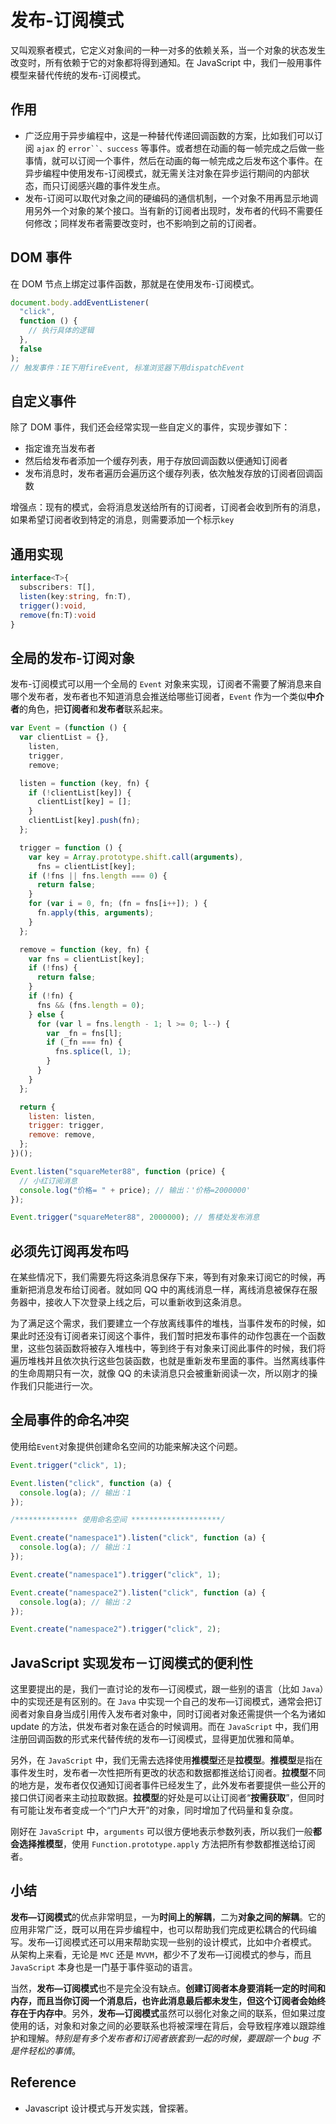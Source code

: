 # 发布-订阅模式

又叫观察者模式，它定义对象间的一种一对多的依赖关系，当一个对象的状态发生改变时，所有依赖于它的对象都将得到通知。在 JavaScript 中，我们一般用事件模型来替代传统的发布-订阅模式。

## 作用

- 广泛应用于异步编程中，这是一种替代传递回调函数的方案，比如我们可以订阅 `ajax` 的 ` error``、success ` 等事件。或者想在动画的每一帧完成之后做一些事情，就可以订阅一个事件，然后在动画的每一帧完成之后发布这个事件。在异步编程中使用发布-订阅模式，就无需关注对象在异步运行期间的内部状态，而只订阅感兴趣的事件发生点。
- 发布-订阅可以取代对象之间的硬编码的通信机制，一个对象不用再显示地调用另外一个对象的某个接口。当有新的订阅者出现时，发布者的代码不需要任何修改；同样发布者需要改变时，也不影响到之前的订阅者。

## DOM 事件

在 DOM 节点上绑定过事件函数，那就是在使用发布-订阅模式。

```js
document.body.addEventListener(
  "click",
  function () {
    // 执行具体的逻辑
  },
  false
);
// 触发事件：IE下用fireEvent, 标准浏览器下用dispatchEvent
```

## 自定义事件

除了 DOM 事件，我们还会经常实现一些自定义的事件，实现步骤如下：

- 指定谁充当发布者
- 然后给发布者添加一个缓存列表，用于存放回调函数以便通知订阅者
- 发布消息时，发布者遍历会遍历这个缓存列表，依次触发存放的订阅者回调函数

增强点：现有的模式，会将消息发送给所有的订阅者，订阅者会收到所有的消息，如果希望订阅者收到特定的消息，则需要添加一个标示`key`

## 通用实现

```ts
interface<T>{
  subscribers: T[],
  listen(key:string, fn:T),
  trigger():void,
  remove(fn:T):void
}
```

## 全局的发布-订阅对象

发布-订阅模式可以用一个全局的 `Event` 对象来实现，订阅者不需要了解消息来自哪个发布者，发布者也不知道消息会推送给哪些订阅者，`Event` 作为一个类似**中介者**的角色，把**订阅者**和**发布者**联系起来。

```js
var Event = (function () {
  var clientList = {},
    listen,
    trigger,
    remove;

  listen = function (key, fn) {
    if (!clientList[key]) {
      clientList[key] = [];
    }
    clientList[key].push(fn);
  };

  trigger = function () {
    var key = Array.prototype.shift.call(arguments),
      fns = clientList[key];
    if (!fns || fns.length === 0) {
      return false;
    }
    for (var i = 0, fn; (fn = fns[i++]); ) {
      fn.apply(this, arguments);
    }
  };

  remove = function (key, fn) {
    var fns = clientList[key];
    if (!fns) {
      return false;
    }
    if (!fn) {
      fns && (fns.length = 0);
    } else {
      for (var l = fns.length - 1; l >= 0; l--) {
        var _fn = fns[l];
        if (_fn === fn) {
          fns.splice(l, 1);
        }
      }
    }
  };

  return {
    listen: listen,
    trigger: trigger,
    remove: remove,
  };
})();

Event.listen("squareMeter88", function (price) {
  // 小红订阅消息
  console.log("价格= " + price); // 输出：'价格=2000000'
});

Event.trigger("squareMeter88", 2000000); // 售楼处发布消息
```

## 必须先订阅再发布吗

在某些情况下，我们需要先将这条消息保存下来，等到有对象来订阅它的时候，再重新把消息发布给订阅者。就如同 QQ 中的离线消息一样，离线消息被保存在服务器中，接收人下次登录上线之后，可以重新收到这条消息。

为了满足这个需求，我们要建立一个存放离线事件的堆栈，当事件发布的时候，如果此时还没有订阅者来订阅这个事件，我们暂时把发布事件的动作包裹在一个函数里，这些包装函数将被存入堆栈中，等到终于有对象来订阅此事件的时候，我们将遍历堆栈并且依次执行这些包装函数，也就是重新发布里面的事件。当然离线事件的生命周期只有一次，就像 QQ 的未读消息只会被重新阅读一次，所以刚才的操作我们只能进行一次。

## 全局事件的命名冲突

使用给`Event`对象提供创建命名空间的功能来解决这个问题。

```js
Event.trigger("click", 1);

Event.listen("click", function (a) {
  console.log(a); // 输出：1
});

/************** 使用命名空间 ********************/

Event.create("namespace1").listen("click", function (a) {
  console.log(a); // 输出：1
});

Event.create("namespace1").trigger("click", 1);

Event.create("namespace2").listen("click", function (a) {
  console.log(a); // 输出：2
});

Event.create("namespace2").trigger("click", 2);
```

## JavaScript 实现发布－订阅模式的便利性

这里要提出的是，我们一直讨论的发布—订阅模式，跟一些别的语言（比如 `Java`）中的实现还是有区别的。在 `Java` 中实现一个自己的发布—订阅模式，通常会把订阅者对象自身当成引用传入发布者对象中，同时订阅者对象还需提供一个名为诸如 update 的方法，供发布者对象在适合的时候调用。而在 `JavaScript` 中，我们用注册回调函数的形式来代替传统的发布—订阅模式，显得更加优雅和简单。

另外，在 `JavaScript` 中，我们无需去选择使用**推模型**还是**拉模型**。**推模型**是指在事件发生时，发布者一次性把所有更改的状态和数据都推送给订阅者。**拉模型**不同的地方是，发布者仅仅通知订阅者事件已经发生了，此外发布者要提供一些公开的接口供订阅者来主动拉取数据。**拉模型**的好处是可以让订阅者“**按需获取**”，但同时有可能让发布者变成一个“门户大开”的对象，同时增加了代码量和复杂度。

刚好在 `JavaScript` 中，`arguments` 可以很方便地表示参数列表，所以我们一般**都会选择推模型**，使用 `Function.prototype.apply` 方法把所有参数都推送给订阅者。

## 小结

**发布—订阅模式**的优点非常明显，一为**时间上的解耦**，二为**对象之间的解耦**。它的应用非常广泛，既可以用在异步编程中，也可以帮助我们完成更松耦合的代码编写。发布—订阅模式还可以用来帮助实现一些别的设计模式，比如中介者模式。 从架构上来看，无论是 `MVC` 还是 `MVVM`，都少不了发布—订阅模式的参与，而且 `JavaScript` 本身也是一门基于事件驱动的语言。

当然，**发布—订阅模式**也不是完全没有缺点。**创建订阅者本身要消耗一定的时间和内存，而且当你订阅一个消息后，也许此消息最后都未发生，但这个订阅者会始终存在于内存中**。另外，**发布—订阅模式**虽然可以弱化对象之间的联系，但如果过度使用的话，对象和对象之间的必要联系也将被深埋在背后，会导致程序难以跟踪维护和理解。_特别是有多个发布者和订阅者嵌套到一起的时候，要跟踪一个 bug 不是件轻松的事情_。

## Reference

- Javascript 设计模式与开发实践，曾探著。
